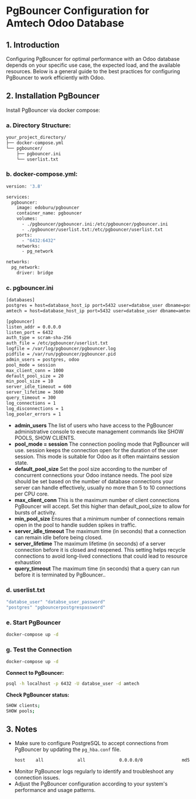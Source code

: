
# PgBouncer Configuration for Amtech Odoo Database

## 1. Introduction
Configuring PgBouncer for optimal performance with an Odoo database depends on your specific use case, the expected load, and the available resources. Below is a general guide to the best practices for configuring PgBouncer to work efficiently with Odoo.

## 2. Installation PgBouncer

Install PgBouncer via docker compose:

### a. Directory Structure:
```bash
your_project_directory/
├── docker-compose.yml
└── pgbouncer/
    ├── pgbouncer.ini
    └── userlist.txt
```

### b. docker-compose.yml:
```bash
version: '3.8'

services:
  pgbouncer:
    image: edoburu/pgbouncer
    container_name: pgbouncer
    volumes:
      - ./pgbouncer/pgbouncer.ini:/etc/pgbouncer/pgbouncer.ini
      - ./pgbouncer/userlist.txt:/etc/pgbouncer/userlist.txt
    ports:
      - "6432:6432"
    networks:
      - pg_network

networks:
  pg_network:
    driver: bridge
```

### c. pgbouncer.ini
```bash
[databases]
postgres = host=database_host_ip port=5432 user=databse_user dbname=postgres
amtech = host=database_host_ip port=5432 user=databse_user dbname=amtech

[pgbouncer]
listen_addr = 0.0.0.0
listen_port = 6432
auth_type = scram-sha-256 
auth_file = /etc/pgbouncer/userlist.txt
logfile = /var/log/pgbouncer/pgbouncer.log
pidfile = /var/run/pgbouncer/pgbouncer.pid
admin_users = postgres, odoo
pool_mode = session
max_client_conn = 1000
default_pool_size = 20
min_pool_size = 10
server_idle_timeout = 600
server_lifetime = 3600
query_timeout = 300
log_connections = 1
log_disconnections = 1
log_pooler_errors = 1
```

- **admin_users**
The list of users who have access to the PgBouncer administrative console to execute management commands like SHOW POOLS, SHOW CLIENTS.
- **pool_mode = session**
The connection pooling mode that PgBouncer will use. session keeps the connection open for the duration of the user session. This mode is suitable for Odoo as it often maintains session state.
- **default_pool_size**
Set the pool size according to the number of concurrent connections your Odoo instance needs.
The pool size should be set based on the number of database connections your server can handle effectively, usually no more than 5 to 10 connections per CPU core.
- **max_client_conn**
This is the maximum number of client connections PgBouncer will accept. Set this higher than default_pool_size to allow for bursts of activity.
- **min_pool_size**
Ensures that a minimum number of connections remain open in the pool to handle sudden spikes in traffic.
- **server_idle_timeout**
The maximum time (in seconds) that a connection can remain idle before being closed.
- **server_lifetime**
The maximum lifetime (in seconds) of a server connection before it is closed and reopened. This setting helps recycle connections to avoid long-lived connections that could lead to resource exhaustion
- **query_timeout**
The maximum time (in seconds) that a query can run before it is terminated by PgBouncer..



### d. userlist.txt
```bash
"databse_user" "databse_user_password"
"postgres" "pgbouncerpostgrespassword"
```

### e. Start PgBouncer
```bash
docker-compose up -d
```

### g. Test the Connection

```bash
docker-compose up -d
```

**Connect to PgBouncer:**
```bash
psql -h localhost -p 6432 -U databse_user -d amtech
```

**Check PgBouncer status:**

```bash
SHOW clients;
SHOW pools;
```


## 3. Notes
- Make sure to configure PostgreSQL to accept connections from PgBouncer by updating the `pg_hba.conf` file.
    ```bash
    host    all             all             0.0.0.0/0               md5
    ```
- Monitor PgBouncer logs regularly to identify and troubleshoot any connection issues.
- Adjust the PgBouncer configuration according to your system's performance and usage patterns.
